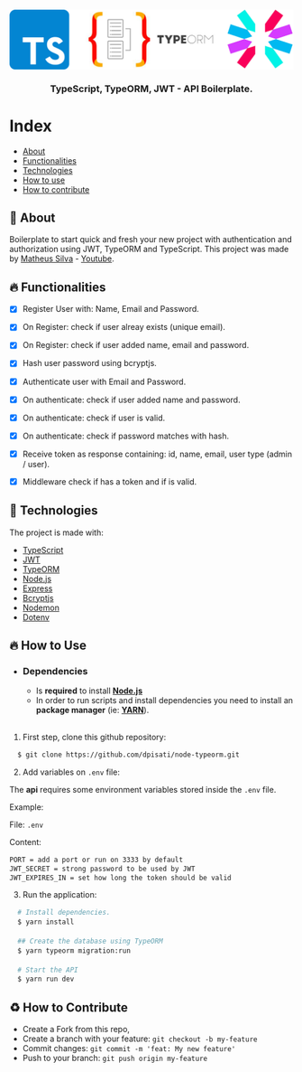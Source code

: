 <h3 align="center">
    <img src="./.github/image.png" alt="Boilerplate" />
    <br><br>
    <b>TypeScript, TypeORM, JWT - API Boilerplate.</b>  
    <br>
</h3>

# Index

- [About](#about)
- [Functionalities](#functionalities)
- [Technologies](#technologies)
- [How to use](#how-to-use)
- [How to contribute](#how-to-contribute)

<a id="about"></a>

## :bookmark: About

Boilerplate to start quick and fresh your new project with authentication and authorization using JWT, TypeORM and TypeScript. 
This project was made by [Matheus Silva](https://github.com/maateusilva) - [Youtube](https://www.youtube.com/watch?v=TjAXBLszCb0&list=PLrxGhJAruLiIJYfBkKme8I1XPvbMEgpFC&index=22).

<a id="functionalities"></a>

## :fire: Functionalities

  - [x] Register User with: Name, Email and Password.
  - [x] On Register: check if user alreay exists (unique email).
  - [x] On Register: check if user added name, email and password.
  - [x] Hash user password using bcryptjs.

  - [x] Authenticate user with Email and Password.
  - [x] On authenticate: check if user added name and password.
  - [x] On authenticate: check if user is valid.
  - [x] On authenticate: check if password matches with hash.
  - [x] Receive token as response containing: id, name, email, user type (admin / user).
  
  - [x] Middleware check if has a token and if is valid.

<a id="technologies"></a>

## :rocket: Technologies

The project is made with:

- [TypeScript](https://www.typescriptlang.org/)
- [JWT](https://jwt.io/)
- [TypeORM](https://typeorm.io/#/)
- [Node.js](https://nodejs.org/en/)
- [Express](https://expressjs.com/)
- [Bcryptjs](https://www.npmjs.com/package/bcryptjs)
- [Nodemon](https://nodemon.io/)
- [Dotenv](https://www.npmjs.com/package/dotenv)

<a id="how-to-use"></a>

## :fire: How to Use

- ### **Dependencies**

  - Is **required** to install **[Node.js](https://nodejs.org/en/)**
  - In order to run scripts and install dependencies you need to install an **package manager** (ie: **[YARN](https://yarnpkg.com/)**).

  <br>

1. First step, clone this github repository:

```sh
  $ git clone https://github.com/dpisati/node-typeorm.git
```

2. Add variables on `.env` file:

The **api** requires some environment variables stored inside the `.env` file.

Example:

File: `.env`

Content:

```text
PORT = add a port or run on 3333 by default
JWT_SECRET = strong password to be used by JWT
JWT_EXPIRES_IN = set how long the token should be valid
```

3. Run the application:

```sh
  # Install dependencies.
  $ yarn install

  ## Create the database using TypeORM
  $ yarn typeorm migration:run

  # Start the API
  $ yarn run dev
```


<a id="how-to-contribute"></a>

## :recycle: How to Contribute

- Create a Fork from this repo,
- Create a branch with your feature: `git checkout -b my-feature`
- Commit changes: `git commit -m 'feat: My new feature'`
- Push to your branch: `git push origin my-feature`

